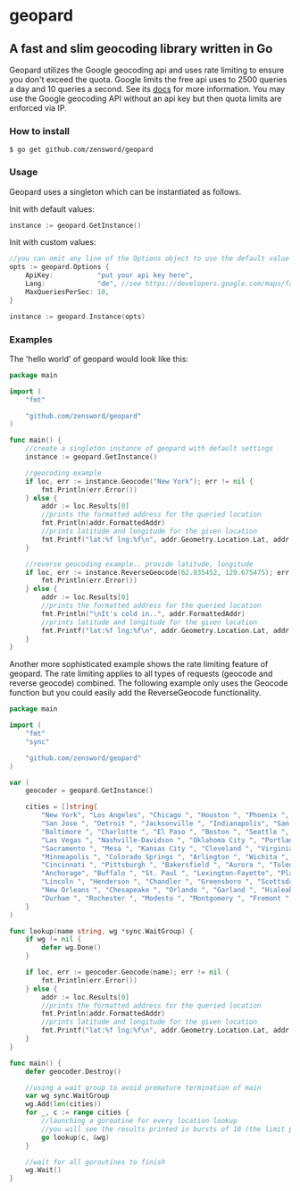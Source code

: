 # geopard
## A fast and slim geocoding library written in Go
Geopard utilizes the Google geocoding api and  uses rate limiting to ensure you don't exceed the quota.
Google limits the free api uses to 2500 queries a day and 10 queries a second.
See its [docs](https://developers.google.com/maps/documentation/geocoding/intro) for more information.
You may use the Google geocoding API without an api key but then quota limits are enforced via IP.

### How to install
	$ go get github.com/zensword/geopard

### Usage
Geopard uses a singleton which can be instantiated as follows.

Init with default values:
```Go
instance := geopard.GetInstance()
```

Init with custom values:
```Go
//you can omit any line of the Options object to use the default value
opts := geopard.Options {
	ApiKey:           "put your api key here",
	Lang:             "de", //see https://developers.google.com/maps/faq#languagesupport
	MaxQueriesPerSec: 10,
}

instance := geopard.Instance(opts)
```

### Examples
The 'hello world' of geopard would look like this:
```Go
package main

import (
	"fmt"

	"github.com/zensword/geopard"
)

func main() {
	//create a singleton instance of geopard with default settings
	instance := geopard.GetInstance()

	//geocoding example
	if loc, err := instance.Geocode("New York"); err != nil {
		fmt.Println(err.Error())
	} else {
		addr := loc.Results[0]
		//prints the formatted address for the queried location
		fmt.Println(addr.FormattedAddr)
		//prints latitude and longitude for the given location
		fmt.Printf("lat:%f lng:%f\n", addr.Geometry.Location.Lat, addr.Geometry.Location.Lng)
	}

	//reverse geocoding example.. provide latitude, longitude
	if loc, err := instance.ReverseGeocode(62.035452, 129.675475); err != nil {
		fmt.Println(err.Error())
	} else {
		addr := loc.Results[0]
		//prints the formatted address for the queried location
		fmt.Println("\nIt's cold in..", addr.FormattedAddr)
		//prints latitude and longitude for the given location
		fmt.Printf("lat:%f lng:%f\n", addr.Geometry.Location.Lat, addr.Geometry.Location.Lng)
	}
}

```

Another more sophisticated example shows the rate limiting feature of geopard. The rate limiting applies to all types of requests
(geocode and reverse geocode) combined. The following example only uses the Geocode function but you could easily add the
ReverseGeocode functionality.
```Go
package main

import (
	"fmt"
	"sync"

	"github.com/zensword/geopard"
)

var (
	geocoder = geopard.GetInstance()

	cities = []string{
		"New York", "Los Angeles", "Chicago ", "Houston ", "Phoenix ", "Philadelphia ", "San Antonio ", "San Diego ", "Dallas ",
		"San Jose ", "Detroit ", "Jacksonville ", "Indianapolis", "San Francisco ", "Columbus ", "Austin ", "Memphis ", "Fort Worth ",
		"Baltimore ", "Charlotte ", "El Paso ", "Boston ", "Seattle ", "Washington ", "Milwaukee ", "Denver ", "Louisville/Jefferson County ",
		"Las Vegas ", "Nashville-Davidson ", "Oklahoma City ", "Portland ", "Tucson ", "Albuquerque ", "Atlanta ", "Long Beach ", "Fresno ",
		"Sacramento ", "Mesa ", "Kansas City ", "Cleveland ", "Virginia Beach ", "Omaha ", "Miami ", "Oakland ", "Tulsa ", "Honolulu ",
		"Minneapolis ", "Colorado Springs ", "Arlington ", "Wichita ", "Raleigh ", "St. Louis ", "Santa Ana ", "Anaheim ", "Tampa ",
		"Cincinnati ", "Pittsburgh ", "Bakersfield ", "Aurora ", "Toledo ", "Riverside ", "Stockton ", "Corpus Christi ", "Newark ",
		"Anchorage", "Buffalo ", "St. Paul ", "Lexington-Fayette", "Plano ", "Fort Wayne ", "St. Petersburg ", "Glendale ", "Jersey City ",
		"Lincoln ", "Henderson ", "Chandler ", "Greensboro ", "Scottsdale ", "Baton Rouge ", "Birmingham ", "Norfolk ", "Madison ",
		"New Orleans ", "Chesapeake ", "Orlando ", "Garland ", "Hialeah ", "Laredo ", "Chula Vista ", "Lubbock ", "Reno ", "Akron ",
		"Durham ", "Rochester ", "Modesto ", "Montgomery ", "Fremont ", "Shreveport ", "Arlington", "Glendale",
	}
)

func lookup(name string, wg *sync.WaitGroup) {
	if wg != nil {
		defer wg.Done()
	}

	if loc, err := geocoder.Geocode(name); err != nil {
		fmt.Println(err.Error())
	} else {
		addr := loc.Results[0]
		//prints the formatted address for the queried location
		fmt.Println(addr.FormattedAddr)
		//prints latitude and longitude for the given location
		fmt.Printf("lat:%f lng:%f\n", addr.Geometry.Location.Lat, addr.Geometry.Location.Lng)
	}
}

func main() {
	defer geocoder.Destroy()

	//using a wait group to avoid premature termination of main
	var wg sync.WaitGroup
	wg.Add(len(cities))
	for _, c := range cities {
		//launching a goroutine for every location lookup
		//you will see the results printed in bursts of 10 (the limit per second of the google service)
		go lookup(c, &wg)
	}

	//wait for all goroutines to finish
	wg.Wait()
}
```
